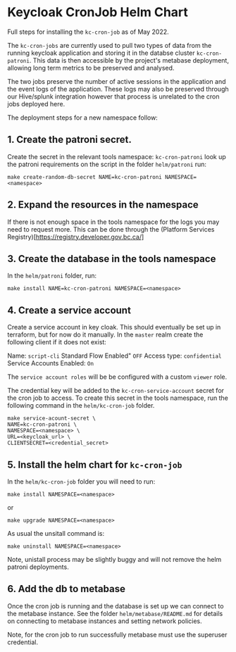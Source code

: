 # Keycloak CronJob Helm Chart

Full steps for installing the `kc-cron-job` as of May 2022.

The `kc-cron-jobs` are currently used to pull two types of data from the running keycloak application and storing it in the databse cluster `kc-cron-patroni`.  This data is then accessible by the project's metabase deployment, allowing long term metrics to be preserved and analysed.

The two jobs preserve the number of active sessions in the application and the event logs of the application.  These logs may also be preserved through our Hive/splunk integration however that process is unrelated to the cron jobs deployed here.

The deployment steps for a new namespace follow:

## 1. Create the patroni secret.

Create the secret in the relevant tools namespace: `kc-cron-patroni` look up the patroni requirements on the script
in the folder `helm/patroni` run:

```
make create-random-db-secret NAME=kc-cron-patroni NAMESPACE=<namespace>
```

## 2. Expand the resources in the namespace

If there is not enough space in the tools namespace for the logs you may need to request more. This can be done through the (Platform Services Registry)[https://registry.developer.gov.bc.ca/]

## 3. Create the database in the tools namespace

In the `helm/patroni` folder, run:

```
make install NAME=kc-cron-patroni NAMESPACE=<namespace>
```

## 4. Create a service account

Create a service account in key cloak.  This should eventually be set up in terraform, but for now do it manually.  In the `master` realm create the following client if it does not exist:

Name: `script-cli`
Standard Flow Enabled" `OFF`
Access type: `confidential`
Service Accounts Enabled: `On`

The `service account roles` will be be configured with a custom `viewer` role.

The credential key will be added to the `kc-cron-service-account` secret for the cron job to access. To create this secret in the tools namespace, run the following command in the `helm/kc-cron-job` folder.

```
make service-acount-secret \
NAME=kc-cron-patroni \
NAMESPACE=<namespace> \
URL=<keycloak_url> \
CLIENTSECRET=<credential_secret>
```



## 5. Install the helm chart for `kc-cron-job`

In the `helm/kc-cron-job` folder you will need to run:

```
make install NAMESPACE=<namespace>
```

or

```
make upgrade NAMESPACE=<namespace>
```

As usual the unsitall command is:

```
make uninstall NAMESPACE=<namespace>
```

Note, unistall process may be slightly buggy and will not remove the helm patroni deployments.

## 6. Add the db to metabase

Once the cron job is running and the database is set up we can connect to the metabase instance. See the folder `helm/metabase/README.md` for details on connecting to metabase instances and setting network policies.

Note, for the cron job to run successfully metabase must use the superuser credential.
